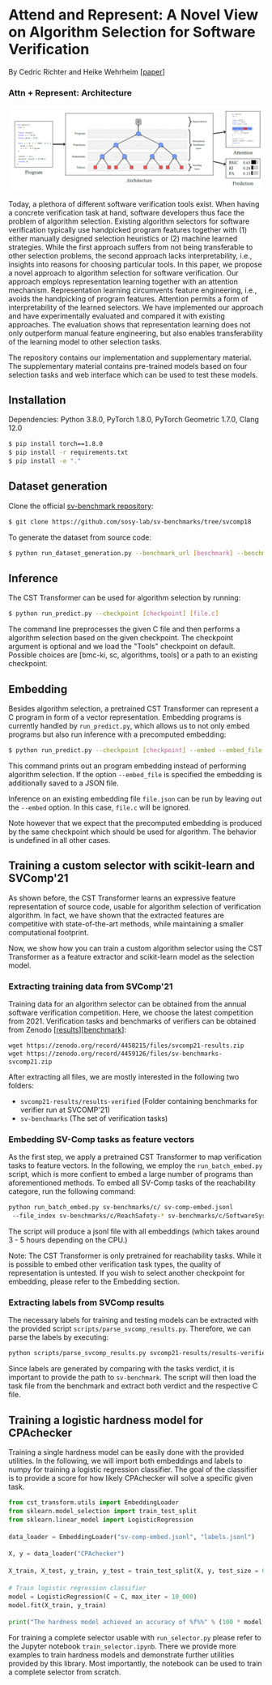 # Attend and Represent: A Novel View on Algorithm Selection for Software Verification
By Cedric Richter and Heike Wehrheim [[paper](https://ieeexplore.ieee.org/document/9286080)]

### **Attn + Represent: Architecture**
![architecture]

Today, a plethora of different software verification tools exist. When
having a concrete verification task at hand, software developers
thus face the problem of algorithm selection. Existing algorithm
selectors for software verification typically use handpicked program
features together with (1) either manually designed selection
heuristics or (2) machine learned strategies. While the first approach
suffers from not being transferable to other selection problems, the
second approach lacks interpretability, i.e., insights into reasons for
choosing particular tools.
In this paper, we propose a novel approach to algorithm selection
for software verification. Our approach employs representation
learning together with an attention mechanism. Representation
learning circumvents feature engineering, i.e., avoids the handpicking
of program features. Attention permits a form of interpretability
of the learned selectors. We have implemented our approach and
have experimentally evaluated and compared it with existing approaches.
The evaluation shows that representation learning does
not only outperform manual feature engineering, but also enables
transferability of the learning model to other selection tasks.

The repository contains our implementation and supplementary material.
The supplementary material contains pre-trained models based on four selection tasks
and web interface which can be used to test these models.


[architecture]: https://github.com/cedricrupb/cst_transform/blob/master/architecture.PNG

## Installation
Dependencies: Python 3.8.0, PyTorch 1.8.0, PyTorch Geometric 1.7.0, Clang 12.0
```bash
$ pip install torch==1.8.0
$ pip install -r requirements.txt
$ pip install -e "."
```

## Dataset generation
Clone the official [sv-benchmark repository](https://github.com/sosy-lab/sv-benchmarks):
```bash
$ git clone https://github.com/sosy-lab/sv-benchmarks/tree/svcomp18
```
To generate the dataset from source code:
```bash
$ python run_dataset_generation.py --benchmark_url [benchmark] --benchmark_code_dir [sv-bench path] --output_dir [path to dataset lmdb]
```

## Inference
The CST Transformer can be used for algorithm selection by running:
```bash
$ python run_predict.py --checkpoint [checkpoint] [file.c]
```
The command line preprocesses the given C file and then performs
a algorithm selection based on the given checkpoint. 
The checkpoint argument is optional and we load the "Tools" checkpoint on 
default. Possible choices are [bmc-ki, sc, algorithms, tools] or a path to an
existing checkpoint. 

## Embedding
Besides algorithm selection, a pretrained CST Transformer can represent
a C program in form of a vector representation. Embedding programs is currently
handled by `run_predict.py`, which allows us to not only embed programs but also
run inference with a precomputed embedding:
```bash
$ python run_predict.py --checkpoint [checkpoint] --embed --embed_file [file.json] [file.c]
```
This command prints out an program embedding instead of performing algorithm selection.
If the option `--embed_file` is specified the embedding is additionally saved to
a JSON file.


Inference on an existing embedding file `file.json` can be run by leaving out the `--embed` option. In this case, `file.c` will be ignored.

Note however that we expect that the precomputed embedding is produced by the same checkpoint which should be used for algorithm. The behavior is undefined in all other cases.

## Training a custom selector with scikit-learn and SVComp'21
As shown before, the CST Transformer learns an expressive feature representation of source code, usable for algorithm selection of verification algorithm. In fact, we have shown that the extracted features are competitive with state-of-the-art methods, while maintaining a smaller computational footprint.

Now, we show how you can train a custom algorithm selector using the CST Transformer as a feature extractor and scikit-learn model as the selection model.

### Extracting training data from SVComp'21
Training data for an algorithm selector can be obtained from the annual software verification competition. Here, we choose the latest competition from 2021. Verification tasks and benchmarks of verifiers can be obtained from Zenodo [[results](https://zenodo.org/record/4458215)][[benchmark](https://zenodo.org/record/4459126)]:
```
wget https://zenodo.org/record/4458215/files/svcomp21-results.zip
wget https://zenodo.org/record/4459126/files/sv-benchmarks-svcomp21.zip
```
After extracting all files, we are mostly interested in the following two folders:
- `svcomp21-results/results-verified` (Folder containing benchmarks for verifier run at SVCOMP'21)
- `sv-benchmarks` (The set of verification tasks)

### Embedding SV-Comp tasks as feature vectors
As the first step, we apply a pretrained CST Transformer to map verification tasks to feature vectors. In the following, we employ the `run_batch_embed.py` script, which is more confient to embed a large number of programs than aforementioned methods.
To embed all SV-Comp tasks of the reachability categore, run the following command:
```bash
python run_batch_embed.py sv-benchmarks/c/ sv-comp-embed.jsonl
 --file_index sv-benchmarks/c/ReachSafety-* sv-benchmarks/c/SoftwareSystems-*
```
The script will produce a jsonl file with all embeddings (which takes around 3 - 5 hours depending on the CPU.)

Note: The CST Transformer is only pretrained for reachability tasks. While it is possible to embed other verification task types, the quality of representation is untested. 
If you wish to select another checkpoint for embedding, please refer to the Embedding section.

### Extracting labels from SVComp results
The necessary labels for training and testing models can be extracted with the provided script `scripts/parse_svcomp_results.py`. Therefore, we can parse the labels by executing:
```bash
python scripts/parse_svcomp_results.py svcomp21-results/results-verified labels.json --svbench_path sv-benchmarks/ 
```
Since labels are generated by comparing with the tasks verdict, it is important to provide the path to `sv-benchmark`. The script will then load the task file from the benchmark and extract both verdict and the respective C file.

## Training a logistic hardness model for CPAchecker
Training a single hardness model can be easily done with the provided utilities. In the following, we will import both embeddings and labels to numpy for training a logistic regression classifier.
The goal of the classifier is to provide a score for how likely CPAchecker will solve a specific given task.
```python
from cst_transform.utils import EmbeddingLoader
from sklearn.model_selection import train_test_split
from sklearn.linear_model import LogisticRegression

data_loader = EmbeddingLoader("sv-comp-embed.jsonl", "labels.jsonl")

X, y = data_loader("CPAchecker")

X_train, X_test, y_train, y_test = train_test_split(X, y, test_size = 0.1, random_state = 42)

# Train logistic regression classifier
model = LogisticRegression(C = C, max_iter = 10_000)
model.fit(X_train, y_train)

print("The hardness model achieved an accuracy of %f%%" % (100 * model.score(X_test, y_test)))
```
For training a complete selector usable with `run_selector.py` please refer to the Jupyter notebook `train_selector.ipynb`. There we provide more examples to train hardness models and demonstrate further utilities provided by this library. Most importantly, the notebook can be used to train a complete selector from scratch.